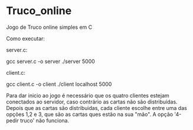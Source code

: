 # Truco_online
Jogo de Truco online simples em C 

Como executar: 

server.c:

gcc server.c -o server
./server 5000

client.c:

gcc client.c -o client
./client localhost 5000


Para dar inicio ao jogo é necessário que os quatro clientes estejam conectados ao servidor, caso contrário as cartas não são distribuídas. 
Depois que as cartas são distribuidas, cada cliente escolhe entre uma das opções 1,2 e 3, que são as cartas ques estão na sua "mão".
A opção '4-pedir truco' não funciona.

